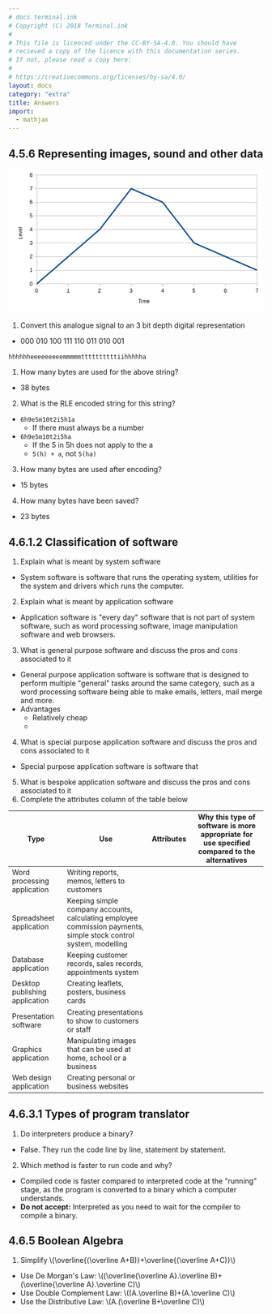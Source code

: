 ```yaml
---
# docs.terminal.ink
# Copyright (C) 2018 Terminal.ink
#
# This file is licenced under the CC-BY-SA-4.0. You should have
# recieved a copy of the licence with this documentation series.
# If not, please read a copy here:
#
# https://creativecommons.org/licenses/by-sa/4.0/
layout: docs
category: "extra"
title: Answers
import:
  - mathjax
---
```


## 4.5.6 Representing images, sound and other data
[![A line graph](/assets/img/soundgraph.png)](/assets/documents/soundgraph.ods)

1. Convert this analogue signal to an 3 bit depth digital representation
  - 000 010 100 111 110 011 010 001

```
hhhhhheeeeeeeeemmmmmttttttttttiihhhhha
```

1. How many bytes are used for the above string?
  - 38 bytes
2. What is the RLE encoded string for this string?
  - `6h9e5m10t2i5h1a`
    - If there must always be a number
  - `6h9e5m10t2i5ha`
    - If the 5 in 5h does not apply to the a
    - `5(h) + a`, not `5(ha)`
3. How many bytes are used after encoding?
  - 15 bytes
4. How many bytes have been saved?
  - 23 bytes

## 4.6.1.2 Classification of software
1. Explain what is meant by system software
  - System software is software that runs the operating system, utilities for the system and drivers which runs the computer.
2. Explain what is meant by application software
  - Application software is "every day" software that is not part of system software, such as word processing software, image manipulation software and web browsers.
3. What is general purpose software and discuss the pros and cons associated to it
  - General purpose application software is software that is designed to perform multiple "general" tasks around the same category, such as a word processing software being able to make emails, letters, mail merge and more.
  - Advantages
    - Relatively cheap
    - 
4. What is special purpose application software and discuss the pros and cons associated to it
  - Special purpose application software is software that
5. What is bespoke application software and discuss the pros and cons associated to it
6. Complete the attributes column of the table below

Type                           | Use                                                                                                               | Attributes | Why this type of software is more appropriate for use specified compared to the alternatives
------------------------------ | ----------------------------------------------------------------------------------------------------------------- | ---------- | --------------------------------------------------------------------------------------------
Word processing application    | Writing reports, memos, letters to customers                                                                      |            |
Spreadsheet application        | Keeping simple company accounts, calculating employee commission payments, simple stock control system, modelling |            |
Database application           | Keeping customer records, sales records, appointments system                                                      |            |
Desktop publishing application | Creating leaflets, posters, business cards                                                                        |            |
Presentation software          | Creating presentations to show to customers or staff                                                              |            |
Graphics application           | Manipulating images that can be used at home, school or a business                                                |            |
Web design application         | Creating personal or business websites                                                                            |            |


## 4.6.3.1 Types of program translator
1. Do interpreters produce a binary?
  - False. They run the code line by line, statement by statement.
2. Which method is faster to run code and why?
  - Compiled code is faster compared to interpreted code at the "running" stage, as the program is converted to a binary which a computer understands.
  - **Do not accept:** Interpreted as you need to wait for the compiler to compile a binary.

## 4.6.5 Boolean Algebra
1. Simplify \\(\\overline{(\\overline A+B)}+\\overline{(\\overline A+C)}\\)
  - Use De Morgan's Law: \\((\\overline{\\overline A}.\\overline B)+(\\overline{\\overline A}.\\overline C)\\)
  - Use Double Complement Law: \\((A.\\overline B)+(A.\\overline C)\\)
  - Use the Distributive Law: \\(A.(\\overline B+\\overline C)\\)
